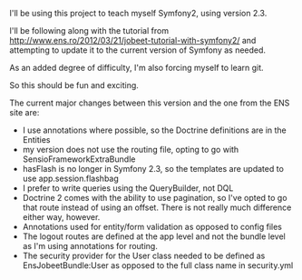 I'll be using this project to teach myself Symfony2, using version 2.3.

I'll be following along with the tutorial from http://www.ens.ro/2012/03/21/jobeet-tutorial-with-symfony2/
and attempting to update it to the current version of Symfony as needed.

As an added degree of difficulty, I'm also forcing myself to learn git.

So this should be fun and exciting.

The current major changes between this version and the one from the ENS site are:
* I use annotations where possible, so the Doctrine definitions are in the Entities
* my version does not use the routing file, opting to go with SensioFrameworkExtraBundle
* hasFlash is no longer in Symfony 2.3, so the templates are updated to use app.session.flashbag
* I prefer to write queries using the QueryBuilder, not DQL
* Doctrine 2 comes with the ability to use pagination, so I've opted to go that route instead of using an offset. There is not really much difference either way, however.
* Annotations used for entity/form validation as opposed to config files
* The logout routes are defined at the app level and not the bundle level as I'm using annotations for routing.
* The security provider for the User class needed to be defined as EnsJobeetBundle:User as opposed to the full class name in security.yml
